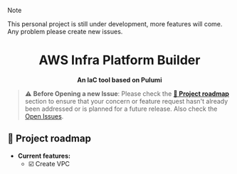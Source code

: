 > [!NOTE]
> This personal project is still under development, more features will come. Any problem please create new issues.

<h1 align="center">AWS Infra Platform Builder</h1>

<div align="center">

**An IaC tool based on Pulumi**

</div>

> ⚠️ **Before Opening a new Issue**: Please check the [**🚧 Project roadmap**](#-project-roadmap) section to ensure that your concern or feature request hasn't already been addressed or is planned for a future release. Also check the [Open Issues](https://github.com/hellofathul/famintech-platform-builder/issues).

## **🚧 Project roadmap**

- **Current features:**
  - :ballot_box_with_check: Create VPC 

